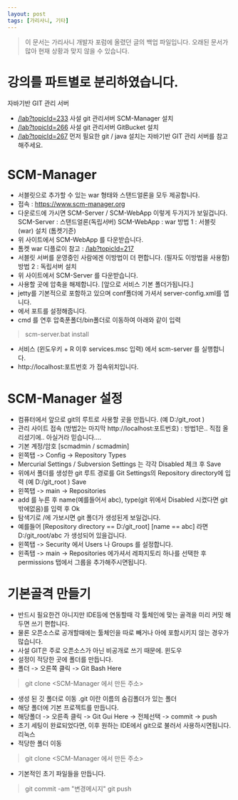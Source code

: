 ```yaml
---
layout: post
tags: [가리사니, 기타]
---
```


> 이 문서는 가리사니 개발자 포럼에 올렸던 글의 백업 파일입니다.
오래된 문서가 많아 현재 상황과 맞지 않을 수 있습니다.


# 강의를 파트별로 분리하였습니다.
자바기반 GIT 관리 서버
- [/lab?topicId=233](/lab?topicId=233)
사설 git 관리서버 SCM-Manager 설치
- [/lab?topicId=266](/lab?topicId=266)
사설 git 관리서버 GitBucket 설치
- [/lab?topicId=267](/lab?topicId=267)
먼저 필요한 git / java 설치는 자바기반 GIT 관리 서버를 참고해주세요.


# SCM-Manager
- 서블릿으로 추가할 수 있는 war 형태와 스탠드얼론을 모두 제공합니다.
- 접속 : https://www.scm-manager.org
- 다운로드에 가시면 SCM-Server / SCM-WebApp 이렇게 두가지가 보일겁니다.
SCM-Server : 스탠드얼론(독립서버)
SCM-WebApp : war
방법 1 : 서블릿 (war) 설치 (톰켓기준)
- 위 사이트에서 SCM-WebApp 를 다운받습니다.
- 톰켓 war 디플로이 참고 : [/lab?topicId=217](/lab?topicId=217)
- 서블릿 서버를 운영중인 사람에겐 이방법이 더 편합니다. (필자도 이방법을 사용함)
방법 2 : 독립서버 설치
- 위 사이트에서 SCM-Server 를 다운받습니다.
- 사용할 곳에 압축을 해제합니다. [앞으로 서비스 기본 폴더가됩니다.]
- jetty를 기본적으로 포함하고 있으며 conf폴더에 가셔서 server-config.xml를 엽니다.
- <SystemProperty name="jetty.port" default="8080" /> 에서 포트를 설정해줍니다.
- cmd 를 연후 압축푼폴더/bin폴더로 이동하여 아래와 같이 입력
> scm-server.bat install
- 서비스 (윈도우키 + R 이후 services.msc 입력) 에서 scm-server 를 실행합니다.
- http://localhost:포트번호 가 접속위치입니다.


# SCM-Manager 설정
- 컴퓨터에서 앞으로 git의 루트로 사용할 곳을 만듭니다. (예 D:/git_root )
- 관리 사이트 접속 (방법2는 마지막 http://localhost:포트번호) : 방법1은.. 직접 올리셨기에.. 아실거라 믿습니다....
- 기본 계정/암호 [scmadmin / scmadmin]
- 왼쪽탭 -> Config -> Repository Types
- Mercurial Settings / Subversion Settings 는 각각 Disabled 체크 후 Save
- 위에서 폴더를 생성한 git 루트 경로를 Git Settings의 Repository directory에 입력 (예 D:/git_root ) Save
- 왼쪽탭 -> main -> Repositories
- add 를 누른 후 name(예를들어서 abc), type(git 위에서 Disabled 시켰다면 git밖에없음)를 입력 후 Ok
- 탐색기로 <Repository directory>/<name>에 가보시면 git 폴더가 생성된게 보일겁니다.
- 예를들어 [Repository directory == D:/git_root] [name == abc] 라면 D:/git_root/abc 가 생성되어 있을겁니다.
- 왼쪽탭 -> Security 에서 Users 나 Groups 를 설정합니다.
- 왼족탭 -> main -> Repositories 에가셔서 레파지토리 하나를 선택한 후 permissions 탭에서 그룹을 추가해주시면됩니다.


# 기본골격 만들기
- 반드시 필요한건 아니지만 IDE등에 연동할때 각 툴체인에 맞는 골격을 미리 커밋 해두면 쓰기 편합니다.
- 물론 오픈소스로 공개할때에는 툴체인을 따로 빼거나 아에 포함시키지 않는 경우가 많습니다.
- 사설 GIT은 주로 오픈소스가 아닌 비공개로 쓰기 때문에.
윈도우
- 설정이 적당한 곳에 폴더를 만듭니다.
- 폴더 -> 오른쪽 클릭 -> Git Bash Here
> git clone <SCM-Manager 에서 만든 주소>
- 생성 된 깃 폴더로 이동 .git 이란 이름의 숨김폴더가 있는 폴더
- 해당 폴더에 기본 프로젝트를 만듭니다.
- 해당폴더 -> 오른족 클릭 -> Git Gui Here -> 전체선택 -> commit -> push
- 초기 세팅이 완료되었다면, 이후 원하는 IDE에서 git으로 불러서 사용하시면됩니다.
리눅스
- 적당한 폴더 이동
> git clone <SCM-Manager 에서 만든 주소>
- 기본적인 초기 파일들을 만듭니다.
> git commit -am "변경메시지"
> git push